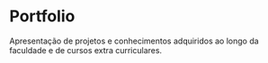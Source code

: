 # Portfolio
Apresentação de projetos e conhecimentos adquiridos ao longo da faculdade e de cursos extra curriculares.
